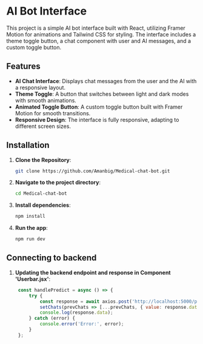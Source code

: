 # AI Bot Interface

This project is a simple AI bot interface built with React, utilizing Framer Motion for animations and Tailwind CSS for styling. The interface includes a theme toggle button, a chat component with user and AI messages, and a custom toggle button.

## Features

- **AI Chat Interface**: Displays chat messages from the user and the AI with a responsive layout.
- **Theme Toggle**: A button that switches between light and dark modes with smooth animations.
- **Animated Toggle Button**: A custom toggle button built with Framer Motion for smooth transitions.
- **Responsive Design**: The interface is fully responsive, adapting to different screen sizes.

## Installation

1. **Clone the Repository**:

   ```bash
   git clone https://github.com/Amanbig/Medical-chat-bot.git
   ``` 

2. **Navigate to the project directory**:
    ```bash
    cd Medical-chat-bot
    ```

3. **Install dependencies**:
    ```bash
    npm install
    ```

4. **Run the app**:
    ```bash
    npm run dev
    ```

## Connecting to backend

1. **Updating the backend endpoint and response in Component 'Userbar.jsx'**:

   ```javascript
    const handlePredict = async () => {
        try {
            const response = await axios.post('http://localhost:5000/predicts', { value }); // put the endpoint of the backend here 
            setChats(prevChats => [...prevChats, { value: response.data.prediction, from: 'ai' }]); //  a json reponse should be there  {'prediction':'value'} so response.data.prediction is written here accordingly update 
            console.log(response.data);
        } catch (error) {
            console.error('Error:', error);
        }
    };
   ``` 